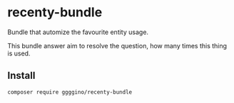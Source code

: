 # recenty-bundle

Bundle that automize the favourite entity usage.

This bundle answer aim to resolve the question, how many times this thing is used.

## Install

```bash
composer require ggggino/recenty-bundle
```

